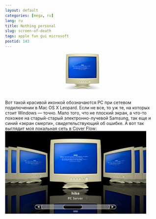```yaml
---
layout: default
categories: [mega, ru]
lang: ru
title: Nothing personal
slug: screen-of-death
tags: apple fun gui microsoft 
postid: 143
---
```

<p align="center"><img src='/o_O/screen-of-death/icon.jpg' alt='Иконка PC Server в Mac OS X' width="126" height="120" style="padding-bottom: 15px;"/></p>
Вот такой красивой иконкой обозначаются PC при сетевом подключении в Mac OS X Leopard. Если не все, то уж те, на которых стоит Windows — точно. Мало того, что не плоский экран, а что-то похожее на старый-старый электронно-лучевой Samsung, так еще и синий «экран смерти», свидетельствующий об ошибке. А вот так выглядит моя локальная сеть в Cover Flow:
<!--more-->
<img src='/o_O/screen-of-death/coverflow.jpg' alt='Вид локальной сети в Cover Flow' width="460" height="270" />